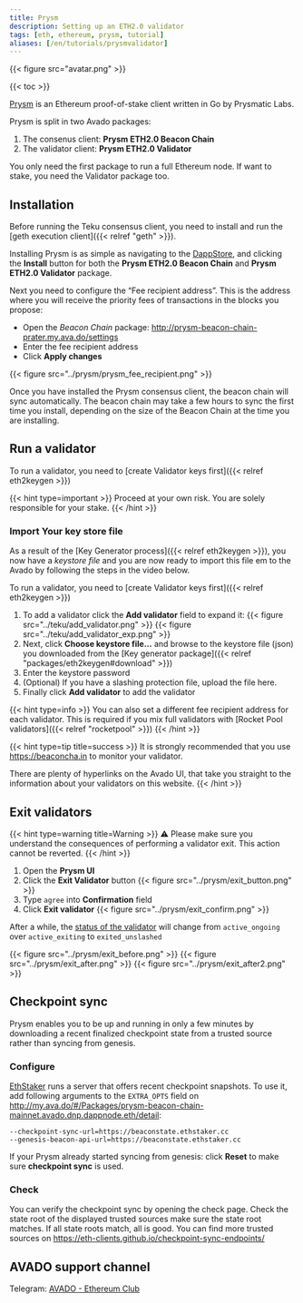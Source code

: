 ```yaml
---
title: Prysm
description: Setting up an ETH2.0 validator
tags: [eth, ethereum, prysm, tutorial]
aliases: [/en/tutorials/prysmvalidator]
---
```

{{< figure src="avatar.png" >}}

{{< toc >}}


[Prysm](https://docs.prylabs.network/) is an Ethereum proof-of-stake client written in Go by Prysmatic Labs.

Prysm is split in two Avado packages:
1. The consenus client: **Prysm ETH2.0 Beacon Chain**
2. The validator client: **Prysm ETH2.0 Validator**

You only need the first package to run a full Ethereum node. If want to stake, you need the Validator package too.

## Installation

Before running the Teku consensus client, you need to install and run the [geth execution client]({{< relref "geth" >}}).

Installing Prysm is as simple as navigating to the [DappStore](http://my.ava.do/#/installer), and clicking the **Install** button for both the **Prysm ETH2.0 Beacon Chain** and **Prysm ETH2.0 Validator** package.


Next you need to configure the “Fee recipient address”. This is the address where you will receive the priority fees of transactions in the blocks you propose:
   * Open the *Beacon Chain* package: <http://prysm-beacon-chain-prater.my.ava.do/settings>
   * Enter the fee recipient address
   * Click **Apply changes**
 
{{< figure src="../prysm/prysm_fee_recipient.png" >}}

Once you have installed the Prysm consensus client, the beacon chain will sync automatically. The beacon chain may take a few hours to sync the first time you install, depending on the size of the Beacon Chain at the time you are installing.

## Run a validator

To run a validator, you need to [create Validator keys first]({{< relref eth2keygen >}})

{{< hint type=important >}}
Proceed at your own risk. You are solely responsible for your stake.
{{< /hint >}}

### Import Your key store file

As a result of the [Key Generator process]({{< relref eth2keygen >}}), you now have a _keystore file_ and you are now ready to import this file em to the Avado by following the steps in the video below.

To run a validator, you need to [create Validator keys first]({{< relref eth2keygen >}})

1. To add a validator click the **Add validator** field to expand it:
   {{< figure src="../teku/add_validator.png" >}}
   {{< figure src="../teku/add_validator_exp.png" >}}
2. Next, click **Choose keystore file...** and browse to the keystore file (json) you downloaded from the [Key generator package]({{< relref "packages/eth2keygen#download" >}})
3. Enter the keystore password
4. (Optional) If you have a slashing protection file, upload the file here.
5. Finally click **Add validator** to add the validator

{{< hint type=info >}}
You can also set a different fee recipient address for each validator. This is required if you mix full validators with [Rocket Pool validators]({{< relref "rocketpool" >}})
{{< /hint >}}


{{< hint type=tip title=success >}}
It is strongly recommended that you use <https://beaconcha.in> to monitor your validator.

There are plenty of hyperlinks on the Avado UI, that take you straight to the information about your validators on this website.
{{< /hint >}}


## Exit validators

{{< hint type=warning title=Warning >}}
⚠️ Please make sure you understand the consequences of performing a validator exit. This action cannot be reverted.
{{< /hint >}}

1. Open the **Prysm UI**
2. Click the **Exit Validator** button 
   {{< figure src="../prysm/exit_button.png" >}}
4. Type `agree` into **Confirmation** field
5. Click **Exit validator**
    {{< figure src="../prysm/exit_confirm.png" >}}

After a while, the [status of the validator](http://prysm-beacon-chain-mainnet.my.ava.do/) will change from `active_ongoing` over `active_exiting` to `exited_unslashed`

{{< figure src="../prysm/exit_before.png" >}}
{{< figure src="../prysm/exit_after.png" >}}
{{< figure src="../prysm/exit_after2.png" >}}

## Checkpoint sync

Prysm enables you to be up and running in only a few minutes by downloading a recent finalized checkpoint state from a trusted source rather than syncing from genesis.

### Configure

[EthStaker](https://ethstaker.cc/) runs a server that offers recent checkpoint snapshots. To use it, add following arguments to the `EXTRA_OPTS` field on <http://my.ava.do/#/Packages/prysm-beacon-chain-mainnet.avado.dnp.dappnode.eth/detail>:
```
--checkpoint-sync-url=https://beaconstate.ethstaker.cc
--genesis-beacon-api-url=https://beaconstate.ethstaker.cc
```

If your Prysm already started syncing from genesis: click **Reset** to make sure **checkpoint sync** is used.

### Check

You can verify the checkpoint sync by opening the check page. 
Check the state root of the displayed trusted sources make sure the state root matches. If all state roots match, all is good. You can find more trusted sources on <https://eth-clients.github.io/checkpoint-sync-endpoints/>



## AVADO support channel
Telegram: [AVADO - Ethereum Club](https://t.me/joinchat/IdBKSAiIvw-q1-1p)




